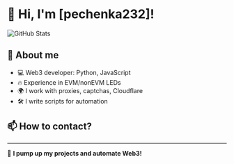 # 👋 Hi, I'm [pechenka232]!

![GitHub Stats](https://github-readme-stats.vercel.app/api?username=pechenka232&show_icons=true&theme=dark&hide_border=true&count_private=true)


## 📌 About me
- 💻 Web3 developer: Python, JavaScript
- 🔥 Experience in EVM/nonEVM LEDs
- 🌍 I work with proxies, captchas, Cloudflare
- 🛠 I write scripts for automation

## 📫 How to contact?


---
🚀 **I pump up my projects and automate Web3!**
